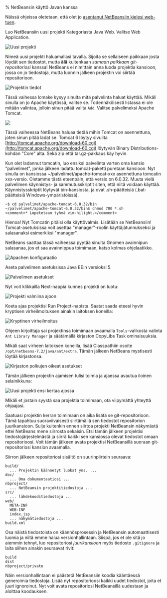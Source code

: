 % NetBeansin käyttö Javan kanssa
<!-- tags: viikko1,viikko2-usefull -->

Näissä ohjeissa oletetaan, että olet jo [asentanut NetBeansiin kielesi web-tuen](index.html#web-tuen-asentaminen).

Luo NetBeansiin uusi projekti Kategoriasta Java Web.
Valitse Web Application.

![Uusi projekti]({{myimgdir}}java1-project.png)

Nimeä uusi projekti haluamallasi tavalla. 
Sijoita se sellaiseen paikkaan josta löydät sen tiedostot,
mutta **älä** kuitenkaan _samaan paikkaan git-repositoriosi_ kanssa!
NetBeans ei nimittäin anna luoda projektia kansioon, jossa on jo tiedostoja,
mutta luonnin jälkeen projektin voi siirtää repositorioon.

![Projektin tiedot]({{myimgdir}}java2.png)

Tässä vaihessa lomake kysyy sinulta mitä palvelinta
haluat käyttää. Mikäli sinulla on jo Apache käytössä, valitse se.
Todennäköisesti listassa ei ole mitään valintaa, jolloin sinun pitää valita `Add`.
Valitse palvelimeksi Apache Tomcat.

![]({{myimgdir}}java3-addserver.png)

Tässä vaiheessa NetBeans haluaa tietää mihin Tomcat on asennettuna, joten sinun pitää ladat se.
Tomcat 6 löytyy sivuilta [http://tomcat.apache.org/download-60.cgi](http://tomcat.apache.org/download-60.cgi) 
löytyvän Binary Distributions-kohdan "Core" alta. Sekä zip että tar.gz-pakkaus käy hyvin.

Kun olet ladannut tomcatin, luo ensiksi palvelinta varten oma kansio "palvelimet", jonka jälkeen ladattu tomcat-paketti puretaan kansioon.
Nyt sinulla on kansiossa ~/palvelimet/apache-tomcat-xxx asennettuna tomcatin xxx-versio. Oletamme tästä eteenpäin, että versio on 6.0.32.
Muuta vielä palvelimen käynnistys- ja sammutusskriptit siten, että niitä voidaan käyttää. 
Käynnistysskriptit löytyvät bin-kansiosta, ja ovat .sh-päätteisiä (.bat-päätteisiä Windows-ympäristöissä).

~~~~
~$ cd palvelimet/apache-tomcat-6.0.32/bin
~/palvelimet/apache-tomcat-6.0.32/bin$ chmod 700 *.sh
<comment>* Lopetetaan tyhmä vim-hilight.</comment>
~~~~

Hienoa! Nyt Tomcatin pitäisi olla käyttövalmis. Lisätään se NetBeansiin!
Tomcat-asetuksissa voit asettaa "manager"-roolin käyttäjätunnukseksi ja salasanaksi esimerkiksi "manager".

NetBeans saattaa tässä vaiheessa pyytää sinulta Gnomen avainnipun salasanaa, jos et saa avainnippua toimimaan, katso kolmas ohjelaatikko.

![Apachen konfiguraatio]({{myimgdir}}java4-configure-apache.png)

Aseta palvelimen asetuksissa Java EE:n versioksi 5.

![Palvelimen asetukset]({{myimgdir}}java5.png)

Nyt voit klikkailla Next-nappia kunnes projekti on luotu:

![Projekti valmiina ajoon]({{myimgdir}}java6-readyToCompile.png)

Koeta ajaa projektisi Run Project-napista. 
Saatat saada eteesi hyvin kryptisen virheilmoituksen
ainakin laitoksen koneilla:

![Kryptinen virheilmoitus]({{myimgdir}}java7-virhe.png)

Ohjeen kirjoittaja sai projektinsa toimimaan
avaamalla `Tools`-valikosta 
valinta `Ant Library Manager` ja
säätämällä kirjaston CopyLibs Task ominaisuuksia.

Mikäli saat virheen laitoksen koneilla, lisää Classpathiin
osoite `/opt/netbeans-7.2/java/ant/extra`.
Tämän jälkeen NetBeans mystisesti löytää kirjastonsa.

![Kirjaston polkujen oikeat asetukset]({{myimgdir}}java8-tools-antLibraryManager.png)

Tämän jälkeen projektin ajamisen tulisi toimia
ja ajaessa avautua iloinen selainikkuna:

![Uusi projekti ensi kertaa ajossa]({{myimgdir}}java-final.png)

Mikäli et jostain syystä saa projektia toimimaan,
ota viipymättä yhteyttä ohjaajasi.

Saatuasi projektin kerran toimimaan on aika lisätä se git-repositorioon.
Tämä tapahtuu suoraviivaisesti siirtämällä sen tiedostot 
repositorion juurikansioon.
Sulje kuitenkin ennen siirtoa projekti NetBeansin näkymästä ettei NetBeans mene siirrosta sekaisin.
Etsi tämän jälkeen projektisi tiedostojärjestelmästä
ja siirrä kaikki sen kansiossa olevat tiedostot 
omaan repositorioosi. 
Voit tämän jälkeen avata projektisi NetBeansillä
suoraan git-repositoriosi kansion avaamalla.

Siirron jälkeen repositoriosi sisältö on suurinpiirtein seuraava:

~~~
build/
  ... Projektin käännetyt luokat yms. ...
doc/
  ... Oma dokumentaatiosi ...
nbproject/
  ... NetBeansin projektitiedostoja ...
src/
  ... lähdekooditiedostoja ...
web/
  META-INF
  WEB-INF
  index.jsp
  ... näkymätiedostoja ...
build.xml
~~~

Osa näistä tiedostoista on käännösprosessin ja NetBeansin automaattisesti luomia ja niitä emme halua versionhallintaan.
Siispä, jos et ole sitä jo aiemmin tehnyt, luo repositoriosi _juurikansioon_ myös tiedosto
`.gitignore` ja laita siihen ainakin seuraavat rivit:

~~~
build
dist
nbproject/private
~~~

Näin versionhallintaan ei päästetä NetBeansiin koodia kääntäessä 
generoimia tiedostoja.
Lisää nyt repositorioosi kaikki uudet tiedostot, joita et juuri ignoroinut.
Nyt voit avata repositoriosi NetBeansillä uudestaan ja aloittaa koodauksen.
